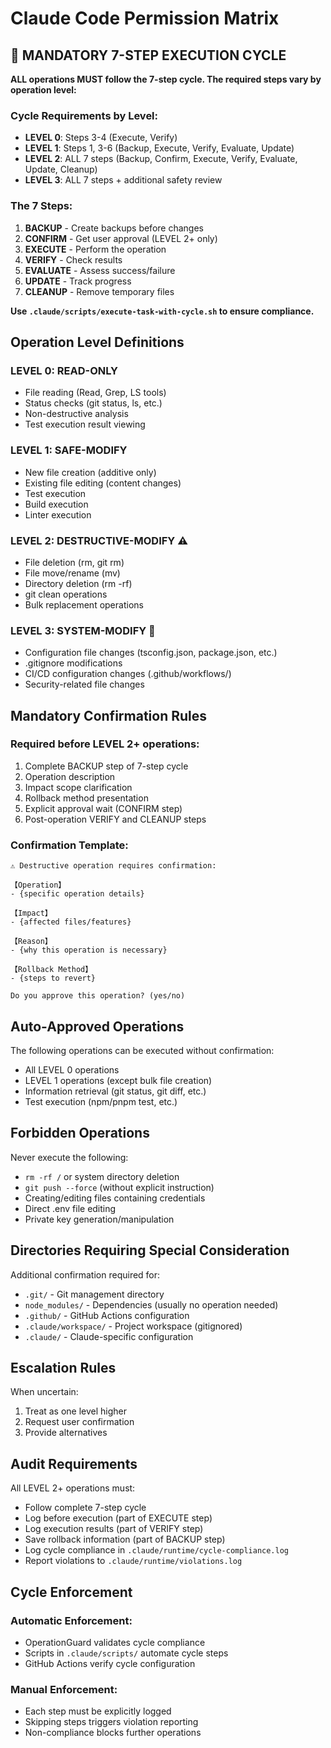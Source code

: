 # Claude Code Permission Matrix

## 🔄 MANDATORY 7-STEP EXECUTION CYCLE

**ALL operations MUST follow the 7-step cycle. The required steps vary by operation level:**

### Cycle Requirements by Level:
- **LEVEL 0**: Steps 3-4 (Execute, Verify)
- **LEVEL 1**: Steps 1, 3-6 (Backup, Execute, Verify, Evaluate, Update)
- **LEVEL 2**: ALL 7 steps (Backup, Confirm, Execute, Verify, Evaluate, Update, Cleanup)
- **LEVEL 3**: ALL 7 steps + additional safety review

### The 7 Steps:
1. **BACKUP** - Create backups before changes
2. **CONFIRM** - Get user approval (LEVEL 2+ only)
3. **EXECUTE** - Perform the operation
4. **VERIFY** - Check results
5. **EVALUATE** - Assess success/failure
6. **UPDATE** - Track progress
7. **CLEANUP** - Remove temporary files

**Use `.claude/scripts/execute-task-with-cycle.sh` to ensure compliance.**

## Operation Level Definitions

### LEVEL 0: READ-ONLY
- File reading (Read, Grep, LS tools)
- Status checks (git status, ls, etc.)
- Non-destructive analysis
- Test execution result viewing

### LEVEL 1: SAFE-MODIFY
- New file creation (additive only)
- Existing file editing (content changes)
- Test execution
- Build execution
- Linter execution

### LEVEL 2: DESTRUCTIVE-MODIFY ⚠️
- File deletion (rm, git rm)
- File move/rename (mv)
- Directory deletion (rm -rf)
- git clean operations
- Bulk replacement operations

### LEVEL 3: SYSTEM-MODIFY 🚨
- Configuration file changes (tsconfig.json, package.json, etc.)
- .gitignore modifications
- CI/CD configuration changes (.github/workflows/)
- Security-related file changes

## Mandatory Confirmation Rules

### Required before LEVEL 2+ operations:
1. Complete BACKUP step of 7-step cycle
2. Operation description
3. Impact scope clarification
4. Rollback method presentation
5. Explicit approval wait (CONFIRM step)
6. Post-operation VERIFY and CLEANUP steps

### Confirmation Template:
```
⚠️ Destructive operation requires confirmation:

【Operation】
- {specific operation details}

【Impact】
- {affected files/features}

【Reason】
- {why this operation is necessary}

【Rollback Method】
- {steps to revert}

Do you approve this operation? (yes/no)
```

## Auto-Approved Operations

The following operations can be executed without confirmation:
- All LEVEL 0 operations
- LEVEL 1 operations (except bulk file creation)
- Information retrieval (git status, git diff, etc.)
- Test execution (npm/pnpm test, etc.)

## Forbidden Operations

Never execute the following:
- `rm -rf /` or system directory deletion
- `git push --force` (without explicit instruction)
- Creating/editing files containing credentials
- Direct .env file editing
- Private key generation/manipulation

## Directories Requiring Special Consideration

Additional confirmation required for:
- `.git/` - Git management directory
- `node_modules/` - Dependencies (usually no operation needed)
- `.github/` - GitHub Actions configuration
- `.claude/workspace/` - Project workspace (gitignored)
- `.claude/` - Claude-specific configuration

## Escalation Rules

When uncertain:
1. Treat as one level higher
2. Request user confirmation
3. Provide alternatives

## Audit Requirements

All LEVEL 2+ operations must:
- Follow complete 7-step cycle
- Log before execution (part of EXECUTE step)
- Log execution results (part of VERIFY step)
- Save rollback information (part of BACKUP step)
- Log cycle compliance in `.claude/runtime/cycle-compliance.log`
- Report violations to `.claude/runtime/violations.log`

## Cycle Enforcement

### Automatic Enforcement:
- OperationGuard validates cycle compliance
- Scripts in `.claude/scripts/` automate cycle steps
- GitHub Actions verify cycle configuration

### Manual Enforcement:
- Each step must be explicitly logged
- Skipping steps triggers violation reporting
- Non-compliance blocks further operations